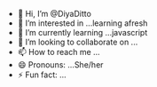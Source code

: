 - 👋 Hi, I’m @DiyaDitto
- 👀 I’m interested in ...learning afresh
- 🌱 I’m currently learning ...javascript
- 💞️ I’m looking to collaborate on ...
- 📫 How to reach me ...
- 😄 Pronouns: ...She/her
- ⚡ Fun fact: ...

<!---
DiyaDitto/DiyaDitto is a ✨ special ✨ repository because its `README.md` (this file) appears on your GitHub profile.
You can click the Preview link to take a look at your changes.
--->
